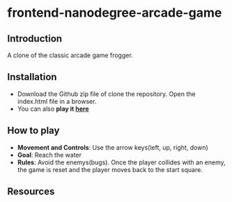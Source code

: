 frontend-nanodegree-arcade-game
===============================

## Introduction

A clone of the classic arcade game frogger.

## Installation

* Download the Github zip file of clone the repository. Open the index.html file in a browser.
* You can also **play it [here](https://3fun4.github.io/frontend-nanodegree-arcade-game/)**

## How to play

* **Movement and Controls**: Use the arrow keys(left, up, right, down)
* **Goal**: Reach the water
* **Rules**: Avoid the enemys(bugs). Once the player collides with an enemy, the game is reset and the player moves back to the start square.

## Resources

